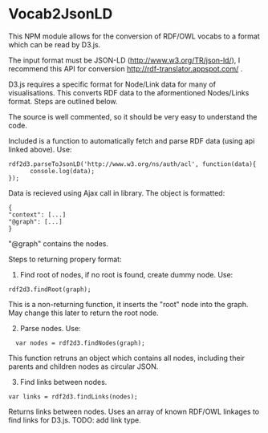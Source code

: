 # Vocab2JsonLD
This NPM module allows for the conversion of RDF/OWL vocabs to a format which can be read by D3.js.

The input format must be JSON-LD (http://www.w3.org/TR/json-ld/), I recommend this API for conversion http://rdf-translator.appspot.com/ . 

D3.js requires a specific format for Node/Link data for many of visualisations. This converts RDF data to the aformentioned Nodes/Links format. Steps are outlined below. 

The source is well commented, so it should be very easy to understand the code. 

Included is a function to automatically fetch and parse RDF data (using api linked above). Use:

```
rdf2d3.parseToJsonLD('http://www.w3.org/ns/auth/acl', function(data){
      console.log(data);
});
```

Data is recieved using Ajax call in library. The object is formatted:

```
{
"context": [...]
"@graph": [...]
}
```
"@graph" contains the nodes. 

Steps to returning propery format:
1) Find root of nodes, if no root is found, create dummy node. Use:
  ```
  rdf2d3.findRoot(graph);
  ```
  This is a non-returning function, it inserts the "root" node into the graph. May change this later to return the root node. 
  
2) Parse nodes. Use:
  ```
    var nodes = rdf2d3.findNodes(graph);
  ```
  This function retruns an object which contains all nodes, including their parents and children nodes as circular JSON.
  
3) Find links between nodes.
  ```
  var links = rdf2d3.findLinks(nodes);
  ```
  Returns links between nodes. Uses an array of known RDF/OWL linkages to find links for D3.js. TODO: add link type.
